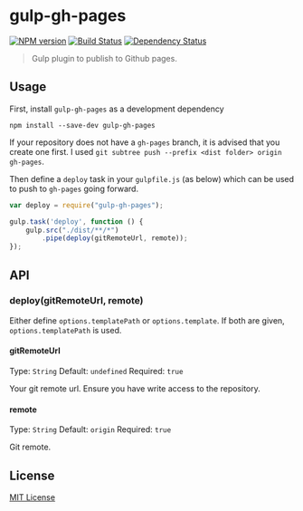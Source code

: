 # gulp-gh-pages
[![NPM version][npm-image]][npm-url] [![Build Status][travis-image]][travis-url] [![Dependency Status][depstat-image]][depstat-url]

> Gulp plugin to publish to Github pages.

## Usage

First, install `gulp-gh-pages` as a development dependency

```shell
npm install --save-dev gulp-gh-pages
```

If your repository does not have a `gh-pages` branch, it is advised that you create one first. I used `git subtree push --prefix <dist folder> origin gh-pages`. 

Then define a `deploy` task in your `gulpfile.js` (as below) which can be used to push to `gh-pages` going forward.

```javascript
var deploy = require("gulp-gh-pages");

gulp.task('deploy', function () {
	gulp.src("./dist/**/*")
		.pipe(deploy(gitRemoteUrl, remote));
});
```

## API

### deploy(gitRemoteUrl, remote)

Either define `options.templatePath` or `options.template`. If both are given, `options.templatePath` is used.

#### gitRemoteUrl
Type: `String`
Default: `undefined`
Required: `true`

Your git remote url. Ensure you have write access to the repository.

#### remote
Type: `String`
Default: `origin`
Required: `true`

Git remote.

## License

[MIT License](http://en.wikipedia.org/wiki/MIT_License)

[npm-url]: https://npmjs.org/package/gulp-gh-pages
[npm-image]: https://badge.fury.io/js/gulp-gh-pages.png

[travis-url]: http://travis-ci.org/rowoot/gulp-gh-pages
[travis-image]: https://secure.travis-ci.org/rowoot/gulp-gh-pages.png?branch=master

[coveralls-url]: https://coveralls.io/r/rowoot/gulp-gh-pages
[coveralls-image]: https://coveralls.io/repos/rowoot/gulp-gh-pages/badge.png

[depstat-url]: https://david-dm.org/rowoot/gulp-gh-pages
[depstat-image]: https://david-dm.org/rowoot/gulp-gh-pages.png
